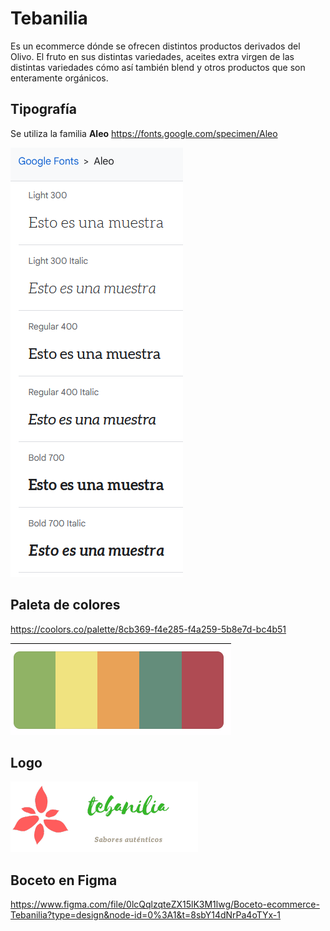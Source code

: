 # Tebanilia
Es un ecommerce dónde se ofrecen distintos productos derivados del Olivo. El fruto en sus distintas variedades, aceites extra virgen de las distintas variedades cómo así también blend y otros productos que son enteramente orgánicos.


## Tipografía
Se utiliza la familia **Aleo**
https://fonts.google.com/specimen/Aleo


![Fonts](/assets/Fonts.png)


## Paleta de colores
https://coolors.co/palette/8cb369-f4e285-f4a259-5b8e7d-bc4b51

![Paleta](/assets/paleta.png)


## Logo
![Logo](/assets/logo.png)

## Boceto en Figma
https://www.figma.com/file/0lcQqlzqteZX15lK3M1lwg/Boceto-ecommerce-Tebanilia?type=design&node-id=0%3A1&t=8sbY14dNrPa4oTYx-1


